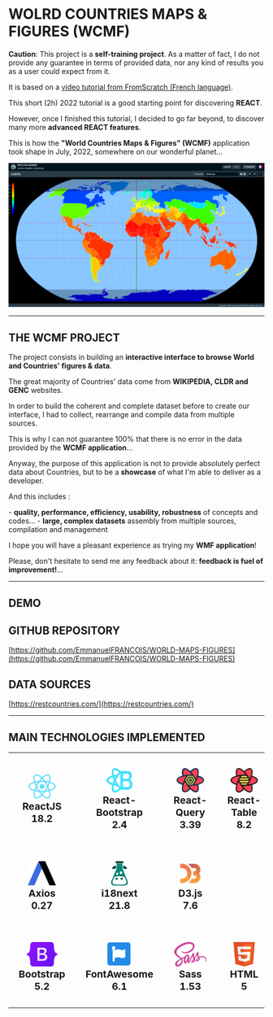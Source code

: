 # WOLRD COUNTRIES MAPS & FIGURES (WCMF)

**Caution**: This project is a **self-training project**. As a matter of fact, I do not provide any guarantee in terms of provided data, nor any kind of results you as a user could expect from it.

It is based on a [video tutorial from FromScratch (French language)](https://www.youtube.com/watch?v=f0X1Tl8aHtA).

This short (2h) 2022 tutorial is a good starting point for discovering **REACT**.

However, once I finished this tutorial, I decided to go far beyond, to discover many more **advanced REACT features**.

This is how the **"World Countries Maps & Figures" (WCMF)** application took shape in July, 2022, somewhere on our wonderful planet...

![World-Maps-Figures](World-Maps-Figures.png?raw=true "World-Maps-Figures")

---

## THE WCMF PROJECT

<p>The project consists in building an <strong>interactive interface to browse World and Countries' figures & data</strong>.</p>
<p>The great majority of Countries' data come from  <strong>WIKIPEDIA, CLDR and GENC</strong> websites.</p>
<p>In order to build the coherent and complete dataset before to create our interface, I had to collect, rearrange and compile data from multiple sources.</p>
<p>This is why I can not guarantee 100% that there is no error in the data provided by the <strong>WCMF application</strong>...</p>
<p>Anyway, the purpose of this application is not to provide absolutely perfect data about Countries, but to be a <strong>showcase</strong> of what I'm able to deliver as a developer.</p>
<p>And this includes :</p>
- <strong>quality, performance, efficiency, usability, robustness</strong> of concepts and codes...
- <strong>large, complex datasets</strong> assembly from multiple sources, compilation and management

<p>I hope you will have a pleasant experience as trying my <strong>WMF application</strong>!</p>
<p>Please, don't hesitate to send me any feedback about it: <strong>feedback is fuel of improvement!</strong>...</p>

---

## DEMO

## GITHUB REPOSITORY
[https://github.com/EmmanuelFRANCOIS/WORLD-MAPS-FIGURES](https://github.com/EmmanuelFRANCOIS/WORLD-MAPS-FIGURES)

## DATA SOURCES
[https://restcountries.com/](https://restcountries.com/)

---

## MAIN TECHNOLOGIES IMPLEMENTED

<table style="width: 100%; border-collapse: collapse; border: none !important;">
  <tbody>
    <tr style="border: none; text-align: center;">
      <td align="center" style="padding: 30px 20px; border: none;">
        <picture><img src="./src/assets/logos/React.svg" alt="react" height="48" /></picture>
        <div style="font-size: 1.2rem; font-weight: bold;">ReactJS<br />18.2</div>
      </td>
      <td align="center" style="padding: 30px 20px; border: none;">
        <img src="./src/assets/logos/React-Bootstrap.svg" alt="react-bootstrap" height="48" />
        <div style="font-size: 1.2rem; font-weight: bold;">React-Bootstrap<br />2.4</div>
      </td>
      <td align="center" style="padding: 30px 20px; border: none;">
        <img src="./src/assets/logos/React-Query.svg" alt="react-query" height="48" />
        <div style="font-size: 1.2rem; font-weight: bold;">React-Query<br />3.39</div>
      </td>
      <td align="center" style="padding: 30px 20px; border: none;">
        <img src="./src/assets/logos/React-Table.svg" alt="react-table" height="48" />
        <div style="font-size: 1.2rem; font-weight: bold;">React-Table<br />8.2</div>
      </td>
      <td align="center" style="padding: 30px 20px; border: none;">
        <img src="./src/assets/logos/React-i18next.svg" alt="react-i18next" height="48" />
        <div style="font-size: 1.2rem; font-weight: bold;">React-i18next<br />11.1</div>
      </td>
      <td align="center" style="padding: 30px 20px; border: none;">
      </td>
    </tr>
    <tr style="margin: 0 30px 0 30px; text-align: center;">
      <td align="center" style="padding: 30px 20px; border: none;">
        <img src="./src/assets/logos/Axios.svg" alt="axios" height="48" />
        <div style="font-size: 1.2rem; font-weight: bold;">Axios<br />0.27</div>
      </td>
      <td align="center" style="padding: 30px 20px; border: none;">
        <img src="./src/assets/logos/i18next.svg" alt="i18next" height="48" />
        <div style="font-size: 1.2rem; font-weight: bold;">i18next<br />21.8</div>
      </td>
      <td align="center" style="padding: 30px 20px; border: none;">
        <img src="./src/assets/logos/D3js.svg" alt="d3-js" height="48" />
        <div style="font-size: 1.2rem; font-weight: bold;">D3.js<br />7.6</div>
      </td>
      <td align="center" style="padding: 30px 20px; border: none;">
      </td>
      <td align="center" style="padding: 30px 20px; border: none;">
      </td>
      <td align="center" style="padding: 30px 20px; border: none;">
      </td>
    </tr>
    <tr style="margin: 0 30px 0 30px; text-align: center;">
      <td align="center" style="padding: 30px 20px; border: none;">
        <img src="./src/assets/logos/Bootstrap.svg" alt="javascript" height="48" />
        <div style="font-size: 1.2rem; font-weight: bold;">Bootstrap<br />5.2</div>
      </td>
      <td align="center" style="padding: 30px 20px; border: none;">
        <img src="./src/assets/logos/FontAwesome.svg" alt="javascript" height="48" />
        <div style="font-size: 1.2rem; font-weight: bold;">FontAwesome<br />6.1</div>
      </td>
      <td align="center" style="padding: 30px 20px; border: none;">
        <img src="./src/assets/logos/Sass.svg" alt="javascript" height="48" />
        <div style="font-size: 1.2rem; font-weight: bold;">Sass<br />1.53</div>
      </td>
      <td align="center" style="padding: 30px 20px; border: none;">
        <img src="./src/assets/logos/HTML5.svg" alt="html5" height="48" />
        <div style="font-size: 1.2rem; font-weight: bold;">HTML<br />5</div>
      </td>
      <td align="center" style="padding: 30px 20px; border: none;">
        <img src="./src/assets/logos/CSS3.svg" alt="css3" height="48" />
        <div style="font-size: 1.2rem; font-weight: bold;">CSS<br />3</div>
      </td>
      <td align="center" style="padding: 30px 20px; border: none;">
        <img src="./src/assets/logos/Javascript.svg" alt="javascript" height="48" />
        <div style="font-size: 1.2rem; font-weight: bold;">Javascript<br />ES6</div>
      </td>
    </tr>
  </tbody>
</table>


